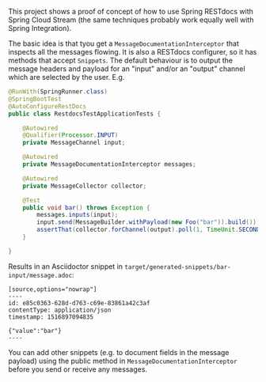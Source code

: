 This project shows a proof of concept of how to use Spring RESTdocs with Spring Cloud Stream (the same techniques probably work equally well with Spring Integration).

The basic idea is that tyou get a `MessageDocumentationInterceptor` that inspects all the messages flowing. It is also a RESTdocs configurer, so it has methods that accept `Snippets`. The default behaviour is to output the message headers and payload for an "input" and/or an "output" channel which are selected by the user. E.g.

```java
@RunWith(SpringRunner.class)
@SpringBootTest
@AutoConfigureRestDocs
public class RestdocsTestApplicationTests {

	@Autowired
	@Qualifier(Processor.INPUT)
	private MessageChannel input;

	@Autowired
	private MessageDocumentationInterceptor messages;

	@Autowired
	private MessageCollector collector;

	@Test
	public void bar() throws Exception {
		messages.inputs(input);
		input.send(MessageBuilder.withPayload(new Foo("bar")).build());
		assertThat(collector.forChannel(output).poll(1, TimeUnit.SECONDS)).isNotNull();
	}

}
```

Results in an Asciidoctor snippet in `target/generated-snippets/bar-input/message.adoc`:

```
[source,options="nowrap"]
----
id: e85c0363-628d-d763-c69e-83861a42c3af
contentType: application/json
timestamp: 1516897094835

{"value":"bar"}
----
```

You can add other snippets (e.g. to document fields in the message payload) using the public method in `MessageDocumentationInterceptor` before you send or receive any messages.
